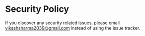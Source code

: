 # Security Policy

If you discover any security related issues, please email vikashsharma2039@gmail.com instead of using the issue tracker.
